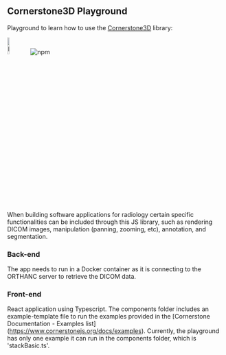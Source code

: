 ## Cornerstone3D Playground
Playground to learn how to use the [Cornerstone3D](https://www.cornerstonejs.org/) library:

<img alt="logo" src="https://www.cornerstonejs.org/img/cornerstone-logo-badge.png" width=10%>
<img alt="npm" src="https://img.shields.io/npm/dm/cornerstone-tools">


When building software applications for radiology certain specific functionalities can be included through this JS library, such as rendering DICOM
images, manipulation (panning, zooming, etc), annotation, and segmentation.

### Back-end 
The app needs to run in a Docker container as it is connecting to the ORTHANC server to retrieve the DICOM data. 
### Front-end
React application using Typescript. The components folder includes an example-template file to run the examples provided in the [Cornerstone Documentation - Examples list] (https://www.cornerstonejs.org/docs/examples).
Currently, the playground has only one example it can run in the components folder, which is 'stackBasic.ts'.
